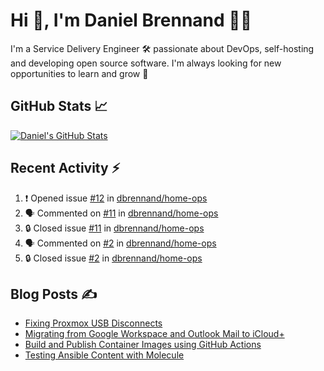 # Hi 👋, I'm Daniel Brennand 👨‍💻

I'm a Service Delivery Engineer 🛠 passionate about DevOps, self-hosting and developing open source software. I'm always looking for new opportunities to learn and grow 🌱

## GitHub Stats 📈

[![Daniel's GitHub Stats](https://github-readme-stats.vercel.app/api?username=dbrennand&show_icons=true&count_private=true&hide_border=true&theme=dark)](https://github.com/anuraghazra/github-readme-stats)

## Recent Activity ⚡

<!--START_SECTION:activity-->
1. ❗ Opened issue [#12](https://github.com/dbrennand/home-ops/issues/12) in [dbrennand/home-ops](https://github.com/dbrennand/home-ops)
2. 🗣 Commented on [#11](https://github.com/dbrennand/home-ops/issues/11#issuecomment-2094835874) in [dbrennand/home-ops](https://github.com/dbrennand/home-ops)
3. 🔒 Closed issue [#11](https://github.com/dbrennand/home-ops/issues/11) in [dbrennand/home-ops](https://github.com/dbrennand/home-ops)
4. 🗣 Commented on [#2](https://github.com/dbrennand/home-ops/issues/2#issuecomment-2094835758) in [dbrennand/home-ops](https://github.com/dbrennand/home-ops)
5. 🔒 Closed issue [#2](https://github.com/dbrennand/home-ops/issues/2) in [dbrennand/home-ops](https://github.com/dbrennand/home-ops)
<!--END_SECTION:activity-->

## Blog Posts ✍

<!-- BLOG-POST-LIST:START -->
- [Fixing Proxmox USB Disconnects](https://danielbrennand.com/blog/proxmox-fix-usb-disconnect/)
- [Migrating from Google Workspace and Outlook Mail to iCloud+](https://danielbrennand.com/blog/google-outlook-to-icloud+/)
- [Build and Publish Container Images using GitHub Actions](https://danielbrennand.com/blog/build-and-publish-container-image-gha/)
- [Testing Ansible Content with Molecule](https://danielbrennand.com/blog/testing-ansible-content/)
<!-- BLOG-POST-LIST:END -->
